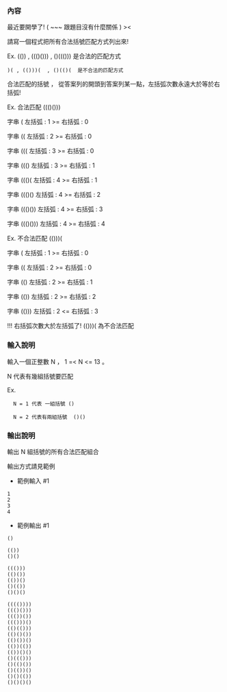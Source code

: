### 內容

最近要開學了!  ( ~~~ 跟題目沒有什麼關係 ) ><

 

請寫一個程式把所有合法括號匹配方式列出來!   

 

Ex. 
    (())  ,  ((()())) , ()((()))  是合法的匹配方式 

    )( , (()))(  , ()(()(  是不合法的匹配方式

 

合法匹配的括號 ， 從答案列的開頭到答案列某一點，左括弧次數永遠大於等於右括弧!  

 

Ex. 
    合法匹配   ((()()))     

字串 (        左括弧 : 1  >=   右括弧 : 0     

字串 ((        左括弧 : 2  >=   右括弧 : 0   

字串 (((        左括弧 : 3  >=   右括弧 : 0    

字串 ((()        左括弧 : 3  >=   右括弧 : 1

字串 ((()(        左括弧 : 4  >=   右括弧 : 1

字串 ((()()        左括弧 : 4  >=   右括弧 : 2

字串 ((()())        左括弧 : 4  >=   右括弧 : 3

字串 ((()()))        左括弧 : 4  >=   右括弧 : 4        

 

Ex. 
    不合法匹配    (()))(

字串 (        左括弧 : 1  >=   右括弧 : 0 

字串 ((        左括弧 : 2  >=   右括弧 : 0   

字串 (()        左括弧 : 2  >=   右括弧 : 1

字串 (())        左括弧 : 2  >=   右括弧 : 2

字串 (()))        左括弧 : 2  <=   右括弧 : 3    

!!! 右括弧次數大於左括弧了!  (()))( 為不合法匹配  

 

### 輸入說明
 

輸入一個正整數 N ， 1 =< N <= 13 。

N 代表有幾組括號要匹配

Ex.

      N = 1 代表 一組括號 ()

      N = 2 代表有兩組括號  ()() 

 

### 輸出說明
 

輸出 N 組括號的所有合法匹配組合   

輸出方式請見範例

 

- 範例輸入 #1
```
1
2
3
4
```

- 範例輸出 #1
```
()
 
(())
()()
 
((()))
(()())
(())()
()(())
()()()

(((())))
((()()))
((())())
((()))()
(()(()))
(()()())
(()())()
(())(())
(())()()
()((()))
()(()())
()(())()
()()(())
()()()()
```